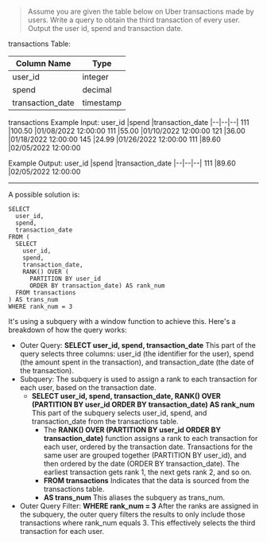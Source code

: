>Assume you are given the table below on Uber transactions made by users. Write a query to obtain the third transaction of every user. Output the user id, spend and transaction date.

transactions Table:

Column Name	| Type
|--|--|
user_id|	integer
spend	|decimal
transaction_date|	timestamp

transactions Example Input:
user_id	|spend	|transaction_date
|--|--|--|
111	|100.50	|01/08/2022 12:00:00
111	|55.00	|01/10/2022 12:00:00
121	|36.00	|01/18/2022 12:00:00
145	|24.99	|01/26/2022 12:00:00
111	|89.60	|02/05/2022 12:00:00

Example Output:
user_id	|spend	|transaction_date
|--|--|--|
111	|89.60	|02/05/2022 12:00:00

***

A possible solution is:
```
SELECT 
  user_id, 
  spend, 
  transaction_date 
FROM (
  SELECT 
    user_id, 
    spend, 
    transaction_date, 
    RANK() OVER (
      PARTITION BY user_id 
      ORDER BY transaction_date) AS rank_num 
  FROM transactions
) AS trans_num
WHERE rank_num = 3
```

It's using a subquery with a window function to achieve this. Here's a breakdown of how the query works:

* Outer Query: **SELECT user_id, spend, transaction_date**
This part of the query selects three columns: user_id (the identifier for the user), spend (the amount spent in the transaction), and transaction_date (the date of the transaction).
* Subquery:
The subquery is used to assign a rank to each transaction for each user, based on the transaction date.
    * **SELECT user_id, spend, transaction_date, RANK() OVER (PARTITION BY user_id ORDER BY transaction_date) AS rank_num**
This part of the subquery selects user_id, spend, and transaction_date from the transactions table.
        * The **RANK() OVER (PARTITION BY user_id ORDER BY transaction_date)** function assigns a rank to each transaction for each user, ordered by the transaction date. Transactions for the same user are grouped together (PARTITION BY user_id), and then ordered by the date (ORDER BY transaction_date). The earliest transaction gets rank 1, the next gets rank 2, and so on.
        * **FROM transactions**
        Indicates that the data is sourced from the transactions table.
        * **AS trans_num**
        This aliases the subquery as trans_num.
* Outer Query Filter: **WHERE rank_num = 3**
After the ranks are assigned in the subquery, the outer query filters the results to only include those transactions where rank_num equals 3. This effectively selects the third transaction for each user.